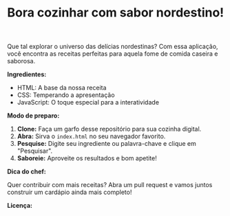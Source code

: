 # Bora cozinhar com sabor nordestino! ️

Que tal explorar o universo das delícias nordestinas?  Com essa aplicação, você encontra as receitas perfeitas para aquela fome de comida caseira e saborosa. 

**Ingredientes:**

* HTML: A base da nossa receita
* CSS: Temperando a apresentação
* JavaScript: O toque especial para a interatividade

**Modo de preparo:**

1. **Clone:** Faça um garfo desse repositório para sua cozinha digital.
2. **Abra:** Sirva o `index.html` no seu navegador favorito.
3. **Pesquise:** Digite seu ingrediente ou palavra-chave e clique em "Pesquisar".
4. **Saboreie:** Aproveite os resultados e bom apetite!

**Dica do chef:**

Quer contribuir com mais receitas? Abra um pull request e vamos juntos construir um cardápio ainda mais completo! 

**Licença:**
